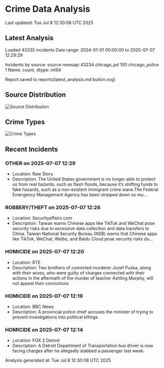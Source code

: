 # Crime Data Analysis
Last updated: Tue Jul  8 12:30:08 UTC 2025

## Latest Analysis

Loaded 43335 incidents
Date range: 2024-01-01 00:00:00 to 2025-07-07 12:29:29

Incidents by source:
source
newsapi           43234
chicago_pd          100
chicago_police        1
Name: count, dtype: int64

Report saved to reports/latest_analysis.md
bution.svg)

## Source Distribution
![Source Distribution](images/source_distribution.svg)

## Crime Types
![Crime Types](images/crime_types.svg)

## Recent Incidents

### OTHER on 2025-07-07 12:29
- Location: Raw Story
- Description: The United States government is no longer able to protect us from real hazards, such as flash floods, because it’s shifting funds to fake hazards, such as a non-existent immigrant crime wave.The Federal Emergency Management Agency has been stripped down so mu…


### ROBBERY/THEFT on 2025-07-07 12:26
- Location: Securityaffairs.com
- Description: Taiwan warns Chinese apps like TikTok and WeChat pose security risks due to excessive data collection and data transfers to China. Taiwan National Security Bureau (NSB) warns that Chinese apps like TikTok, WeChat, Weibo, and Baidu Cloud pose security risks du…


### HOMICIDE on 2025-07-07 12:20
- Location: RTE
- Description: Two brothers of convicted murderer Jozef Puska, along with their wives, who were guilty of charges connected with their actions in the aftermath of the murder of teacher Ashling Murphy, will not appeal their convictions


### HOMICIDE on 2025-07-07 12:19
- Location: BBC News
- Description: A provincial police chief accuses the minister of trying to prevent investigations into political killings.


### HOMICIDE on 2025-07-07 12:14
- Location: FOX 2 Detroit
- Description: A Detroit Department of Transportation bus driver is now facing charges after he allegedly stabbed a passenger last week.

Analysis generated at: Tue Jul  8 12:30:08 UTC 2025
